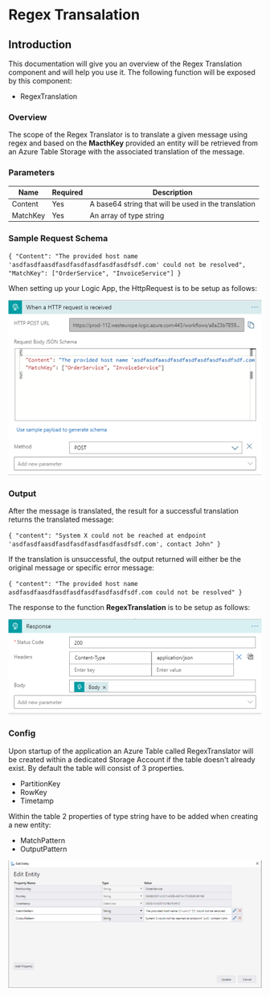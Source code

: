 # Regex Transalation

## Introduction

This documentation will give you an overview of the Regex Translation component and will help you use it. The following function will be exposed by this component:

- RegexTranslation

### Overview

The scope of the Regex Translator is to translate a given message using regex and based on the **MacthKey** provided an entity will be retrieved from an Azure Table Storage with the associated translation of the message.

### Parameters

|Name|Required|Description|
|--- |--- |--- |
|Content|Yes|A base64 string that will be used in the translation|
|MatchKey|Yes|An array of type string|

### Sample Request Schema

`{
  "Content": "The provided host name 'asdfasdfaasdfasdfasdfasdfasdfasdfsdf.com' could not be resolved",
  "MatchKey": ["OrderService", "InvoiceService"]
}`

When setting up your Logic App, the HttpRequest is to be setup as follows:

![regextranslator](../../images/regextranslator2.PNG)

### Output

After the message is translated, the result for a successful translation returns the translated message:

`{
    "content": "System X could not be reached at endpoint 'asdfasdfaasdfasdfasdfasdfasdfasdfsdf.com', contact John"
}`

If the translation is unsuccessful, the output returned will either be the original message or specific error message:

`{
    "content": "The provided host name asdfasdfaasdfasdfasdfasdfasdfasdfsdf.com could not be resolved"
}`

The response to the function **RegexTranslation** is to be setup as follows:

![regextranslator](../../images/regextranslator3.PNG)

### Config

Upon startup of the application an Azure Table called RegexTranslator will be created within a dedicated Storage Account if the table doesn't already exist. 
By default the table will consist of 3 properties.

- PartitionKey
- RowKey
- Timetamp

Within the table 2 properties of type string have to be added when creating a new entity:

- MatchPattern
- OutputPattern

![regextranslator](../../images/regextranslator.PNG)
